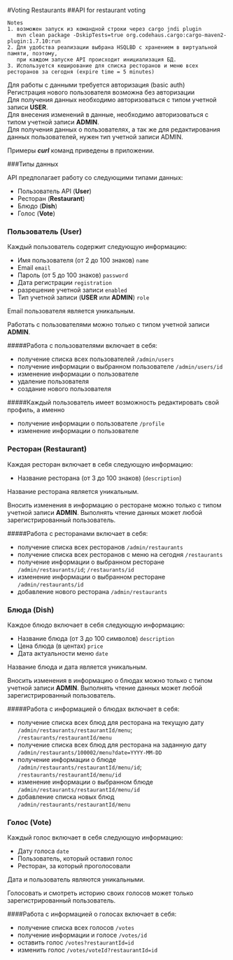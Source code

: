 #Voting Restaurants
##API for restaurant voting

    Notes
    1. возможен запуск из командной строки через cargo jndi plugin
       mvn clean package -DskipTests=true org.codehaus.cargo:cargo-maven2-plugin:1.7.10:run
    2. Для удобства реализации выбрана HSQLBD с хранением в виртуальной памяти, поэтому,
       при каждом запуске API происходит инициализация БД.
    3. Используется кеширование для списка ресторанов и меню всех ресторанов за сегодня (expire time = 5 minutes)

Для работы с данными требуется авторизация (basic auth)\
Регистрация нового пользователя возможна без авторизации\
Для получения данных необходимо авторизоваться с типом учетной записи **USER**.\
Для внесения изменений в данные, необходимо авторизоваться с типом учетной записи **ADMIN**.\
Для получения данных о пользователях, а так же для редактирования данных пользователей, нужен тип учетной записи ADMIN.

Примеры ***curl*** команд приведены в приложении.

###Типы данных

API предполагает работу со следующими типами данных:

- Пользователь API (**User**)
- Ресторан (**Restaurant**)
- Блюдо (**Dish**)
- Голос (**Vote**)

### Пользователь (User)

Каждый пользователь содержит следующую информацию:
- Имя пользователя (от 2 до 100 знаков) `name`
- Email `email`
- Пароль (от 5 до 100 знаков) `password`
- Дата регистрации `registration`
- разрешение учетной записи `enabled`
- Тип учетной записи (**USER** или **ADMIN**) `role`

Email пользователя является уникальным.

Работать с пользователями можно только с типом учетной записи **ADMIN**.

#####Работа с пользователями включает в себя:
 - получение списка всех пользователей `/admin/users`
 - получение информации о выбранном пользователе `/admin/users/id`
 - изменение информации о пользователе
 - удаление пользователя
 - создание нового пользователя
 
#####Каждый пользователь имеет возможность редактировать свой профиль, а именно
- получение информации о пользователе `/profile`
- изменение информации о пользователе

### Ресторан (Restaurant)

Каждая ресторан включает в себя следующую информацию:
- Название ресторана (от 3 до 100 знаков) (`description`)

Название ресторана является уникальным.

Вносить изменения в информацию о ресторане можно только с типом учетной записи **ADMIN**.
Выполнять чтение данных может любой зарегистрированный  пользователь.

#####Работа с ресторанами включает в себя:
 - получение списка всех ресторанов `/admin/restaurants`
 - получение списка всех ресторанов с меню на сегодня `/restaurants`
 - получение информации о выбранном ресторане `/admin/restaurants/id`; `/restaurants/id`
 - изменение информации о выбранном ресторане `/admin/restaurants/id`
 - добавление нового ресторана `/admin/restaurants`
 
 ### Блюда (Dish)
 
 Каждое блюдо включает в себя следующую информацию:
 - Название блюда (от 3 до 100 символов) `description`
 - Цена блюда (в центах) `price`
 - Дата актуальности меню `date`
 
 Название блюда и дата является уникальным.
 
 Вносить изменения в информацию о блюдах можно только с типом учетной записи **ADMIN**.
 Выполнять чтение данных может любой зарегистрированный  пользователь.
 
 #####Работа с информацией о блюдах включает в себя:
  - получение списка всех блюд для ресторана на текущую дату `/admin/restaurants/restaurantId/menu`; `/restaurants/restaurantId/menu`
  - получение списка всех блюд для ресторана на заданную дату `/admin/restaurants/100002/menu?date=YYYY-MM-DD`
  - получение информации о блюде `/admin/restaurants/restaurantId/menu/id`; `/restaurants/restaurantId/menu/id`
  - изменение информации о выбранном блюде `/admin/restaurants/restaurantId/menu/id`
  - добавление списка новых блюд `/admin/restaurants/restaurantId/menu`
  
 ### Голос (Vote)
   
   Каждый голос включает в себя следующую информацию:
   - Дату голоса `date`
   - Пользователь, который оставил голос
   - Ресторан, за который проголосовали
   
   Дата и пользователь являются уникальными.
   
   Голосовать и смотреть историю своих голосов может только зарегистрированный пользователь.
   
   ####Работа с информацией о голосах включает в себя:
   - получение списка всех голосов `/votes`
   - получение информации и голосе `/votes/id`
   - оставить голос `/votes?restaurantId=id`
   - изменить голос `/votes/voteId?restaurantId=id`